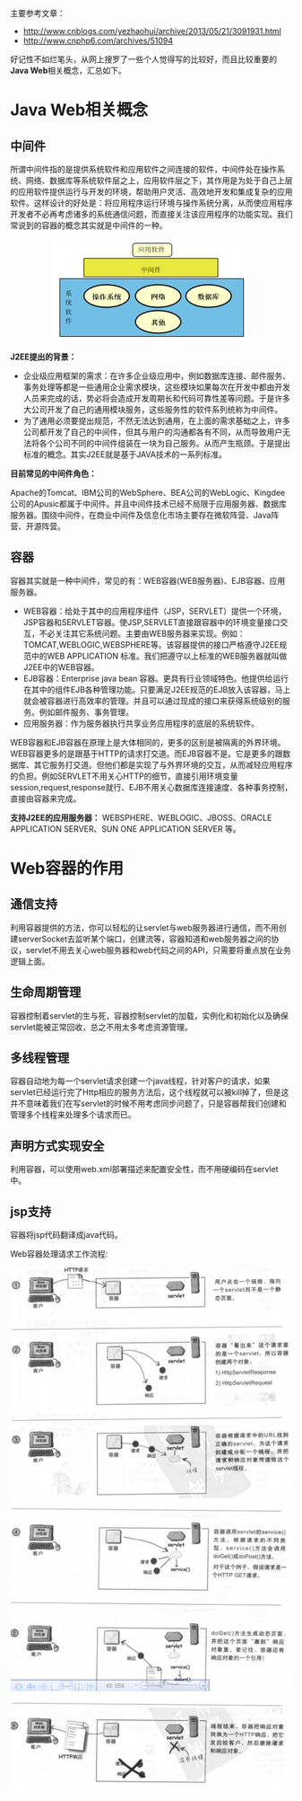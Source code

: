 主要参考文章：

- <http://www.cnblogs.com/yezhaohui/archive/2013/05/21/3091931.html>
- <http://www.cnphp6.com/archives/51094>

好记性不如烂笔头，从网上搜罗了一些个人觉得写的比较好，而且比较重要的**Java Web**相关概念，汇总如下。

# Java Web相关概念
## 中间件
所谓中间件指的是提供系统软件和应用软件之间连接的软件，中间件处在操作系统、网络、数据库等系统软件层之上，应用软件层之下，其作用是为处于自己上层的应用软件提供运行与开发的环境，帮助用户灵活、高效地开发和集成复杂的应用软件。这样设计的好处是：将应用程序运行环境与操作系统分离，从而使应用程序开发者不必再考虑诸多的系统通信问题，而直接关注该应用程序的功能实现。我们常说到的容器的概念其实就是中间件的一种。
<div align=center>

![容器图](./imgs/01.png "容器示意图")
<div align=left>

**J2EE提出的背景：**

- 企业级应用框架的需求：在许多企业级应用中，例如数据库连接、邮件服务、事务处理等都是一些通用企业需求模块，这些模块如果每次在开发中都由开发人员来完成的话，势必将会造成开发周期长和代码可靠性差等问题。于是许多大公司开发了自己的通用模块服务，这些服务性的软件系列统称为中间件。
- 为了通用必须要提出规范，不然无法达到通用，在上面的需求基础之上，许多公司都开发了自己的中间件，但其与用户的沟通都各有不同，从而导致用户无法将各个公司不同的中间件组装在一块为自己服务。从而产生瓶颈。于是提出标准的概念。其实J2EE就是基于JAVA技术的一系列标准。

**目前常见的中间件角色：**

Apache的Tomcat、IBM公司的WebSphere、BEA公司的WebLogic、Kingdee公司的Apusic都属于中间件。并且中间件技术已经不局限于应用服务器、数据库服务器。围绕中间件，在商业中间件及信息化市场主要存在微软阵营、Java阵营、开源阵营。 

## 容器 
容器其实就是一种中间件，常见的有：WEB容器(WEB服务器)、EJB容器、应用服务器。

- WEB容器：给处于其中的应用程序组件（JSP，SERVLET）提供一个环境，JSP容器和SERVLET容器。使JSP,SERVLET直接跟容器中的环境变量接口交互，不必关注其它系统问题。主要由WEB服务器来实现。例如：TOMCAT,WEBLOGIC,WEBSPHERE等。该容器提供的接口严格遵守J2EE规范中的WEB APPLICATION 标准。我们把遵守以上标准的WEB服务器就叫做J2EE中的WEB容器。
- EJB容器：Enterprise java bean 容器。更具有行业领域特色。他提供给运行在其中的组件EJB各种管理功能。只要满足J2EE规范的EJB放入该容器，马上就会被容器进行高效率的管理。并且可以通过现成的接口来获得系统级别的服务。例如邮件服务、事务管理。
- 应用服务器：作为服务器执行共享业务应用程序的底层的系统软件。

WEB容器和EJB容器在原理上是大体相同的，更多的区别是被隔离的外界环境。WEB容器更多的是跟基于HTTP的请求打交道。而EJB容器不是。它是更多的跟数据库、其它服务打交道。但他们都是实现了与外界环境的交互，从而减轻应用程序的负担。例如SERVLET不用关心HTTP的细节，直接引用环境变量session,request,response就行、EJB不用关心数据库连接速度、各种事务控制，直接由容器来完成。

**支持J2EE的应用服务器：**
WEBSPHERE、WEBLOGIC、JBOSS、ORACLE APPLICATION SERVER、SUN ONE APPLICATION SERVER 等。 

# Web容器的作用
## 通信支持

利用容器提供的方法，你可以轻松的让servlet与web服务器进行通信，而不用创建serverSocket去监听某个端口，创建流等，容器知道和web服务器之间的协议，servlet不用去关心web服务器和web代码之间的API，只需要将重点放在业务逻辑上面。

## 生命周期管理

容器控制着servlet的生与死，容器控制servlet的加载，实例化和初始化以及确保servlet能被正常回收，总之不用太多考虑资源管理。

## 多线程管理

容器自动地为每一个servlet请求创建一个java线程，针对客户的请求，如果servlet已经运行完了Http相应的服务方法后，这个线程就可以被kill掉了，但是这并不意味着我们在写servlet的时候不用考虑同步问题了，只是容器帮我们创建和管理多个线程来处理多个请求而已。

## 声明方式实现安全

利用容器，可以使用web.xml部署描述来配置安全性，而不用硬编码在servlet中。

## jsp支持

容器将jsp代码翻译成java代码。

Web容器处理请求工作流程:
<div align=center>

![容器图](./imgs/02.png "容器示意图")
<div align=left>